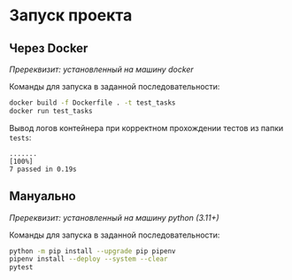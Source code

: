 # Запуск проекта

## Через Docker
_Пререквизит: установленный на машину docker_

Команды для запуска в заданной последовательности:
```bash
docker build -f Dockerfile . -t test_tasks
docker run test_tasks
```
Вывод логов контейнера при корректном прохождении тестов из папки `tests`:
```text
.......                                                                  [100%]
7 passed in 0.19s

```
## Мануально
_Пререквизит: установленный на машину python (3.11+)_

Команды для запуска в заданной последовательности:
```bash
python -m pip install --upgrade pip pipenv
pipenv install --deploy --system --clear
pytest
```